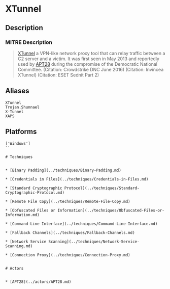 
# XTunnel

## Description

### MITRE Description

> [XTunnel](https://attack.mitre.org/software/S0117) a VPN-like network proxy tool that can relay traffic between a C2 server and a victim. It was first seen in May 2013 and reportedly used by [APT28](https://attack.mitre.org/groups/G0007) during the compromise of the Democratic National Committee. (Citation: Crowdstrike DNC June 2016) (Citation: Invincea XTunnel) (Citation: ESET Sednit Part 2)

## Aliases

```
XTunnel
Trojan.Shunnael
X-Tunnel
XAPS
```

## Platforms

```
['Windows']
``

# Techniques


* [Binary Padding](../techniques/Binary-Padding.md)

* [Credentials in Files](../techniques/Credentials-in-Files.md)
    
* [Standard Cryptographic Protocol](../techniques/Standard-Cryptographic-Protocol.md)
    
* [Remote File Copy](../techniques/Remote-File-Copy.md)
    
* [Obfuscated Files or Information](../techniques/Obfuscated-Files-or-Information.md)
    
* [Command-Line Interface](../techniques/Command-Line-Interface.md)
    
* [Fallback Channels](../techniques/Fallback-Channels.md)
    
* [Network Service Scanning](../techniques/Network-Service-Scanning.md)
    
* [Connection Proxy](../techniques/Connection-Proxy.md)
    

# Actors


* [APT28](../actors/APT28.md)

